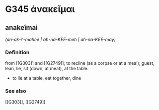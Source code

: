 # G345 ἀνακεῖμαι

## anakeîmai

_(an-ak-i'-mahee | ah-na-KEE-meh | ah-na-KEE-may)_

### Definition

from [[G303]] and [[G2749]]; to recline (as a corpse or at a meal); guest, lean, lie, sit (down, at meat), at the table.

- to lie at a table, eat together, dine

### See also

[[G303]], [[G2749]]

